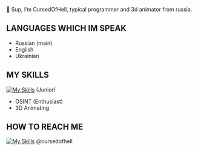 👋 Sup, I’m CursedOfHell, typical programmer and 3d animator from russia.

## LANGUAGES WHICH IM SPEAK
- Russian (main)
- English
- Ukrainian

## MY SKILLS
[![My Skills](https://skillicons.dev/icons?i=lua&perline=1)](https://skillicons.dev) (Junior)
- OSINT (Enthusiast)
- 3D Animating

## HOW TO REACH ME
[![My Skills](https://skillicons.dev/icons?i=discord&perline=1)](http://discordapp.com/users/578143877110956032) @cursedofhell
